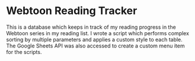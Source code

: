 # Webtoon Reading Tracker
This is a database which keeps in track of my reading progress in the Webtoon series in my reading list. I wrote a script which performs complex sorting by multiple parameters and applies a custom style to each table. The Google Sheets API was also accessed to create a custom menu item for the scripts.
